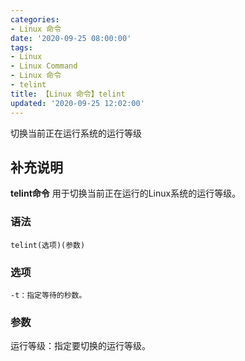 ```yaml
---
categories:
- Linux 命令
date: '2020-09-25 08:00:00'
tags:
- Linux
- Linux Command
- Linux 命令
- telint
title: 【Linux 命令】telint
updated: '2020-09-25 12:02:00'
---
```


切换当前正在运行系统的运行等级

## 补充说明

**telint命令** 用于切换当前正在运行的Linux系统的运行等级。

###  语法

```shell
telint(选项)(参数)
```

###  选项

```shell
-t：指定等待的秒数。
```

###  参数

运行等级：指定要切换的运行等级。


<!-- Linux命令行搜索引擎：https://jaywcjlove.github.io/linux-command/ -->